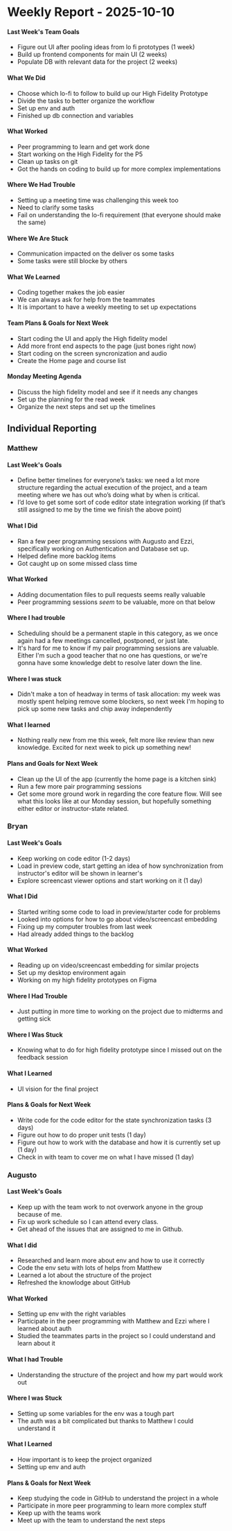 # Weekly Report - 2025-10-10

#### Last Week's Team Goals

- Figure out UI after pooling ideas from lo fi prototypes (1 week)
- Build up frontend components for main UI (2 weeks)
- Populate DB with relevant data for the project (2 weeks)

#### What We Did

- Choose which lo-fi to follow to build up our High Fidelity Prototype
- Divide the tasks to better organize the workflow
- Set up env and auth
- Finished up db connection and variables

#### What Worked

- Peer programming to learn and get work done
- Start working on the High Fidelity for the P5
- Clean up tasks on git
- Got the hands on coding to build up for more complex implementations

#### Where We Had Trouble

- Setting up a meeting time was challenging this week too
- Need to clarify some tasks
- Fail on understanding the lo-fi requirement (that everyone should make the same)

#### Where We Are Stuck

- Communication impacted on the deliver os some tasks
- Some tasks were still blocke by others

#### What We Learned

- Coding together makes the job easier
- We can always ask for help from the teammates
- It is important to have a weekly meeting to set up expectations

#### Team Plans & Goals for Next Week

- Start coding the UI and apply the High fidelity model
- Add more front end aspects to the page (just bones right now)
- Start coding on the screen syncronization and audio
- Create the Home page and course list

#### Monday Meeting Agenda

- Discuss the high fidelity model and see if it needs any changes
- Set up the planning for the read week
- Organize the next steps and set up the timelines

## Individual Reporting

### Matthew

#### Last Week's Goals

- Define better timelines for everyone’s tasks: we need a lot more structure
  regarding the actual execution of the project, and a team meeting where we has
  out who’s doing what by when is critical.
- I’d love to get some sort of code editor state integration working (if that’s
  still assigned to me by the time we finish the above point)

#### What I Did

- Ran a few peer programming sessions with Augusto and Ezzi, specifically
  working on Authentication and Database set up.
- Helped define more backlog items
- Got caught up on some missed class time

#### What Worked

- Adding documentation files to pull requests seems really valuable
- Peer programming sessions _seem_ to be valuable, more on that below

#### Where I had trouble

- Scheduling should be a permanent staple in this category, as we once again had
  a few meetings cancelled, postponed, or just late.
- It's hard for me to know if my pair programming sessions are valuable. Either
  I'm such a good teacher that no one has questions, or we're gonna have some
  knowledge debt to resolve later down the line.

#### Where I was stuck

- Didn't make a ton of headway in terms of task allocation: my week was mostly
  spent helping remove some blockers, so next week I'm hoping to pick up some
  new tasks and chip away independently

#### What I learned

- Nothing really new from me this week, felt more like review than new
  knowledge. Excited for next week to pick up something new!

#### Plans and Goals for Next Week

- Clean up the UI of the app (currently the home page is a kitchen sink)
- Run a few more pair programming sessions
- Get some more ground work in regarding the core feature flow. Will see what
  this looks like at our Monday session, but hopefully something either editor
  or instructor-state related.

### Bryan

#### Last Week's Goals

- Keep working on code editor (1-2 days)
- Load in preview code, start getting an idea of how synchronization from
  instructor's editor will be shown in learner's
- Explore screencast viewer options and start working on it (1 day)

#### What I Did

- Started writing some code to load in preview/starter code for problems
- Looked into options for how to go about video/screencast embedding
- Fixing up my computer troubles from last week
- Had already added things to the backlog

#### What Worked

- Reading up on video/screencast embedding for similar projects
- Set up my desktop environment again
- Working on my high fidelity prototypes on Figma

#### Where I Had Trouble

- Just putting in more time to working on the project due to midterms and
  getting sick

#### Where I Was Stuck

- Knowing what to do for high fidelity prototype since I missed out on the
  feedback session

#### What I Learned

- UI vision for the final project

#### Plans & Goals for Next Week

- Write code for the code editor for the state synchronization tasks (3 days)
- Figure out how to do proper unit tests (1 day)
- Figure out how to work with the database and how it is currently set up (1
  day)
- Check in with team to cover me on what I have missed (1 day)

### Augusto

#### Last Week's Goals

- Keep up with the team work to not overwork anyone in the group because of me.
- Fix up work schedule so I can attend every class.
- Get ahead of the issues that are assigned to me in Github.

#### What I did

- Researched and learn more about env and how to use it correctly
- Code the env setu with lots of helps from Matthew
- Learned a lot about the structure of the project
- Refreshed the knowlodge about GitHub

#### What Worked

- Setting up env with the right variables
- Participate in the peer programming with Matthew and Ezzi where I learned about auth
- Studied the teammates parts in the project so I could understand and learn about it

#### What I had Trouble

- Understanding the structure of the project and how my part would work out

#### Where I was Stuck

- Setting up some variables for the env was a tough part
- The auth was a bit complicated but thanks to Matthew I could understand it

#### What I Learned

- How important is to keep the project organized
- Setting up env and auth

#### Plans & Goals for Next Week

- Keep studying the code in GitHub to understand the project in a whole
- Participate in more peer programming to learn more complex stuff
- Keep up with the teams work
- Meet up with the team to understand the next steps
